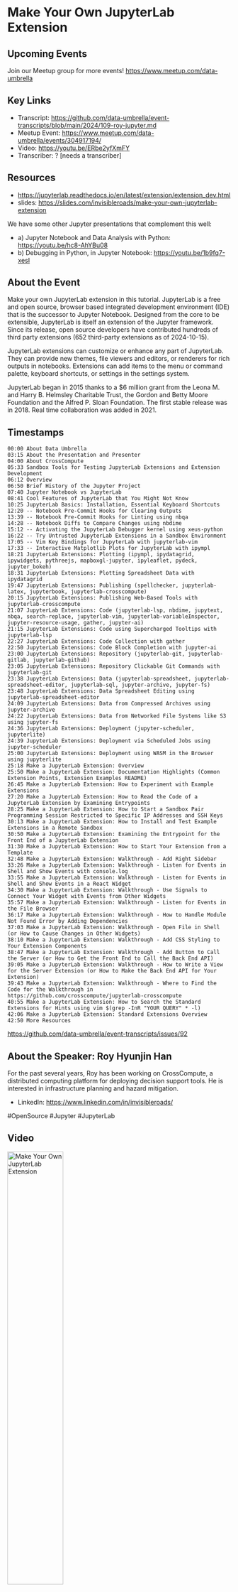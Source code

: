 # Make Your Own JupyterLab Extension

## Upcoming Events
Join our Meetup group for more events!
https://www.meetup.com/data-umbrella

## Key Links
- Transcript: https://github.com/data-umbrella/event-transcripts/blob/main/2024/109-roy-jupyter.md
- Meetup Event: https://www.meetup.com/data-umbrella/events/304917194/
- Video: https://youtu.be/ERbe2yfXmFY
- Transcriber:  ? [needs a transcriber]

## Resources
- https://jupyterlab.readthedocs.io/en/latest/extension/extension_dev.html
- slides: https://slides.com/invisibleroads/make-your-own-jupyterlab-extension

We have some other Jupyter presentations that complement this well:  
- a) Jupyter Notebook and Data Analysis with Python:
https://youtu.be/hc8-AhYBu08
- b) Debugging in Python, in Jupyter Notebook:
https://youtu.be/1b9fq7-xesI

## About the Event
Make your own JupyterLab extension in this tutorial. JupyterLab is a free and open source, browser based integrated development environment (IDE) that is the successor to Jupyter Notebook. Designed from the core to be extensible, JupyterLab is itself an extension of the Jupyter framework. Since its release, open source developers have contributed hundreds of third party extensions (652 third-party extensions as of 2024-10-15).

JupyterLab extensions can customize or enhance any part of JupyterLab. They can provide new themes, file viewers and editors, or renderers for rich outputs in notebooks. Extensions can add items to the menu or command palette, keyboard shortcuts, or settings in the settings system.

JupyterLab began in 2015 thanks to a $6 million grant from the Leona M. and Harry B. Helmsley Charitable Trust, the Gordon and Betty Moore Foundation and the Alfred P. Sloan Foundation. The first stable release was in 2018. Real time collaboration was added in 2021.

## Timestamps
```
00:00 About Data Umbrella
03:15 About the Presentation and Presenter
04:00 About CrossCompute
05:33 Sandbox Tools for Testing JupyterLab Extensions and Extension Development
06:12 Overview
06:50 Brief History of the Jupyter Project
07:40 Jupyter Notebook vs JupyterLab
08:41 Cool Features of JupyterLab that You Might Not Know
10:25 JupyterLab Basics: Installation, Essential Keyboard Shortcuts
12:20 -- Notebook Pre-Commit Hooks for Clearing Outputs
13:39 -- Notebook Pre-Commit Hooks for Linting using nbqa
14:28 -- Notebook Diffs to Compare Changes using nbdime
15:12 -- Activating the JupyterLab Debugger kernel using xeus-python
16:22 -- Try Untrusted JupyterLab Extensions in a Sandbox Environment
17:05 -- Vim Key Bindings for JupyterLab with jupyterlab-vim
17:33 -- Interactive Matplotlib Plots for JupyterLab with ipympl
18:21 JupyterLab Extensions: Plotting (ipympl, ipydatagrid, ipywidgets, pythreejs, mapboxgl-jupyter, ipyleaflet, pydeck, jupyter_bokeh)
18:31 JupyterLab Extensions: Plotting Spreadsheet Data with ipydatagrid
19:47 JupyterLab Extensions: Publishing (spellchecker, jupyterlab-latex, jupyterbook, jupyterlab-crosscompute)
20:15 JupyterLab Extensions: Publishing Web-Based Tools with jupyterlab-crosscompute
21:07 JupyterLab Extensions: Code (jupyterlab-lsp, nbdime, jupytext, nbqa, search-replace, jupyterlab-vim, jupyterlab-variableInspector, jupyter-resource-usage, gather, jupyter-ai)
21:15 JupyterLab Extensions: Code using Supercharged Tooltips with jupyterlab-lsp
22:27 JupyterLab Extensions: Code Collection with gather
22:50 JupyterLab Extensions: Code Block Completion with jupyter-ai
23:00 JupyterLab Extensions: Repository (jupyterlab-git, jupyterlab-gitlab, jupyterlab-github)
23:05 JupyterLab Extensions: Repository Clickable Git Commands with jupyterlab-git
23:38 JupyterLab Extensions: Data (jupyterlab-spreadsheet, jupyterlab-spreadsheet-editor, jupyterlab-sql, jupyter-archive, jupyter-fs)
23:48 JupyterLab Extensions: Data Spreadsheet Editing using jupyterlab-spreadsheet-editor
24:09 JupyterLab Extensions: Data from Compressed Archives using jupyter-archive
24:22 JupyterLab Extensions: Data from Networked File Systems like S3 using jupyter-fs
24:36 JupyterLab Extensions: Deployment (jupyter-scheduler, jupyterlite)
24:39 JupyterLab Extensions: Deployment via Scheduled Jobs using jupyter-scheduler
25:00 JupyterLab Extensions: Deployment using WASM in the Browser using jupyterlite
25:18 Make a JupyterLab Extension: Overview
25:50 Make a JupyterLab Extension: Documentation Highlights (Common Extension Points, Extension Examples README)
26:45 Make a JupyterLab Extension: How to Experiment with Example Extensions
27:20 Make a JupyterLab Extension: How to Read the Code of a JupyterLab Extension by Examining Entrypoints
28:25 Make a JupyterLab Extension: How to Start a Sandbox Pair Programming Session Restricted to Specific IP Addresses and SSH Keys
30:13 Make a JupyterLab Extension: How to Install and Test Example Extensions in a Remote Sandbox
30:50 Make a JupyterLab Extension: Examining the Entrypoint for the Front End of a JupyterLab Extension
31:30 Make a JupyterLab Extension: How to Start Your Extension from a Template
32:48 Make a JupyterLab Extension: Walkthrough - Add Right Sidebar
33:26 Make a JupyterLab Extension: Walkthrough - Listen for Events in Shell and Show Events with console.log
33:55 Make a JupyterLab Extension: Walkthrough - Listen for Events in Shell and Show Events in a React Widget
34:30 Make a JupyterLab Extension: Walkthrough - Use Signals to Connect Your Widget with Events from Other Widgets
35:57 Make a JupyterLab Extension: Walkthrough - Listen for Events in the File Browser
36:17 Make a JupyterLab Extension: Walkthrough - How to Handle Module Not Found Error by Adding Dependencies
37:03 Make a JupyterLab Extension: Walkthrough - Open File in Shell (or How to Cause Changes in Other Widgets)
38:10 Make a JupyterLab Extension: Walkthrough - Add CSS Styling to Your Extension Components
38:47 Make a JupyterLab Extension: Walkthrough - Add Button to Call the Server (or How to Get the Front End to Call the Back End API)
39:05 Make a JupyterLab Extension: Walkthrough - How to Write a View for the Server Extension (or How to Make the Back End API for Your Extension)
39:43 Make a JupyterLab Extension: Walkthrough - Where to Find the Code for the Walkthrough in https://github.com/crosscompute/jupyterlab-crosscompute
40:55 Make a JupyterLab Extension: How to Search the Standard Extensions for Hints using vim $(grep -InR "YOUR QUERY" * -l)
42:06 Make a JupyterLab Extension: Standard Extensions Overview
42:50 More Resources
```
https://github.com/data-umbrella/event-transcripts/issues/92

## About the Speaker: Roy Hyunjin Han
For the past several years, Roy has been working on CrossCompute, a distributed computing platform for deploying decision support tools. He is interested in infrastructure planning and hazard mitigation.

- LinkedIn: https://www.linkedin.com/in/invisibleroads/

#OpenSource #Jupyter #JupyterLab


## Video
<a href="http://www.youtube.com/watch?feature=player_embedded&v=ERbe2yfXmFY" target="_blank"><img src="http://img.youtube.com/vi/ERbe2yfXmFY/0.jpg"
alt="Make Your Own JupyterLab Extension" width="50%" /></a>

## Transcript
